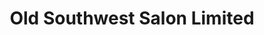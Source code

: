 ---
title: "Old Southwest Salon Limited"
url: /roanoke/old-southwest-salon-limited/
shop: hairdresser
---